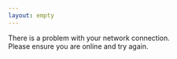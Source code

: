```yaml
---
layout: empty
---
```


There is a problem with your network connection.  
Please ensure you are online and try again.
